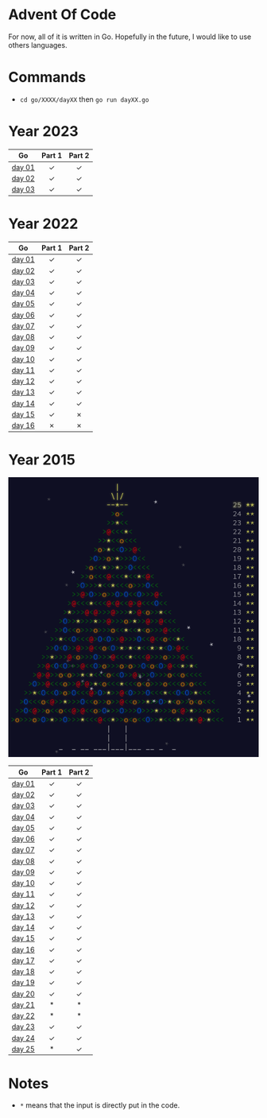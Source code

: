 # Advent Of Code

For now, all of it is written in Go. Hopefully in the future, I would like to use others languages.

# Commands

- `cd go/XXXX/dayXX` then `go run dayXX.go`

# Year 2023

| Go                       | Part 1|Part 2 |
|:------------------------:|:-----:|:-----:|
|[day 01](./go/2023/day01/)|&check;|&check;|
|[day 02](./go/2023/day02/)|&check;|&check;|
|[day 03](./go/2023/day03/)|&check;|&check;|

# Year 2022

| Go                       | Part 1 | Part 2 |
|:------------------------:|:------:|:------:|
|[day 01](./go/2022/day01/)|&check;|&check;|
|[day 02](./go/2022/day02/)|&check;|&check;|
|[day 03](./go/2022/day03/)|&check;|&check;|
|[day 04](./go/2022/day04/)|&check;|&check;|
|[day 05](./go/2022/day05/)|&check;|&check;|
|[day 06](./go/2022/day06/)|&check;|&check;|
|[day 07](./go/2022/day07/)|&check;|&check;|
|[day 08](./go/2022/day08/)|&check;|&check;|
|[day 09](./go/2022/day09/)|&check;|&check;|
|[day 10](./go/2022/day10/)|&check;|&check;|
|[day 11](./go/2022/day11/)|&check;|&check;|
|[day 12](./go/2022/day12/)|&check;|&check;|
|[day 13](./go/2022/day13/)|&check;|&check;|
|[day 14](./go/2022/day14/)|&check;|&check;|
|[day 15](./go/2022/day15/)|&check;|&cross;|
|[day 16](./go/2022/day16/)|&cross;|&cross;|

# Year 2015

<img src="assets/aoc-2015.png">

| Go                       | Part 1 | Part 2 |
|:------------------------:|:------:|:------:|
|[day 01](./go/2015/day01/)|&check;|&check;|
|[day 02](./go/2015/day02/)|&check;|&check;|
|[day 03](./go/2015/day03/)|&check;|&check;|
|[day 04](./go/2015/day04/)|&check;|&check;|
|[day 05](./go/2015/day05/)|&check;|&check;|
|[day 06](./go/2015/day06/)|&check;|&check;|
|[day 07](./go/2015/day07/)|&check;|&check;|
|[day 08](./go/2015/day08/)|&check;|&check;|
|[day 09](./go/2015/day09/)|&check;|&check;|
|[day 10](./go/2015/day10/)|&check;|&check;|
|[day 11](./go/2015/day11/)|&check;|&check;|
|[day 12](./go/2015/day12/)|&check;|&check;|
|[day 13](./go/2015/day13/)|&check;|&check;|
|[day 14](./go/2015/day14/)|&check;|&check;|
|[day 15](./go/2015/day15/)|&check;|&check;|
|[day 16](./go/2015/day16/)|&check;|&check;|
|[day 17](./go/2015/day17/)|&check;|&check;|
|[day 18](./go/2015/day18/)|&check;|&check;|
|[day 19](./go/2015/day19/)|&check;|&check;|
|[day 20](./go/2015/day20/)|&check;|&check;|
|[day 21](./go/2015/day21/)|   *   |   *   |
|[day 22](./go/2015/day22/)|   *   |   *   |
|[day 23](./go/2015/day23/)|&check;|&check;|
|[day 24](./go/2015/day24/)|&check;|&check;|
|[day 25](./go/2015/day25/)|   *   |&check;|

# Notes

- `*` means that the input is directly put in the code. 